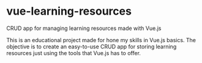 # vue-learning-resources
CRUD app for managing learning resources made with Vue.js

This is an educational project made for hone my skills in Vue.js basics. The objective is to create an easy-to-use CRUD app for storing learning resources just using the tools that Vue.js has to offer.
